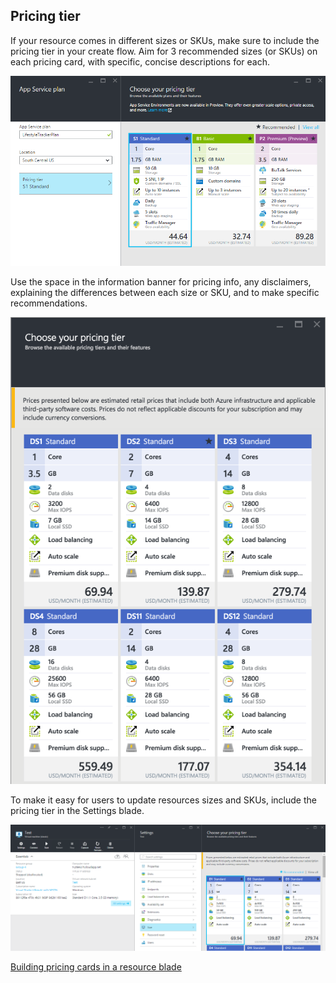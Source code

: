 <properties title="Using the pricing tier" pageTitle="Using the pricing tier" description="" authors="mattshel" />

<tags
    ms.service="portalfx"
    ms.workload="portalfx"
    ms.tgt_pltfrm="portalfx"
    ms.devlang="portalfx"
    ms.topic="get-started-article"
    ms.date="09/11/2015" 
    ms.author="mattshel"/> 



## Pricing tier ##

If your resource comes in different sizes or SKUs, make sure to include the pricing tier in your create flow. Aim for 3 recommended sizes (or SKUs) on each pricing card, with specific, concise descriptions for each. 

![Pricing tier blade][tierblade]

Use the space in the information banner for pricing info, any disclaimers, explaining the differences between each size or SKU, and to make specific recommendations.

![Pricing tier info blade][tierinfoblade]

To make it easy for users to update resources sizes and SKUs, include the pricing tier in the Settings blade.

![Pricing tier settings][tiersettings]

[Building pricing cards in a resource blade](portalfx-ux-pricing-tier)

[tierblade]: ../media/portalfx-ux-using-pricing-tier/pricing_tier_blade.png
[tierinfoblade]: ../media/portalfx-ux-using-pricing-tier/pt_infobanner.png
[tiersettings]: ../media/portalfx-ux-using-pricing-tier/pt_settings_picker.png